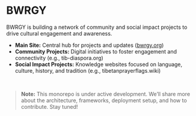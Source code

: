 # BWRGY

BWRGY is building a network of community and social impact projects to drive cultural engagement and awareness.

- **Main Site:** Central hub for projects and updates ([bwrgy.org](https://bwrgy.org))
- **Community Projects:** Digital initiatives to foster engagement and connectivity (e.g., tib-diaspora.org)
- **Social Impact Projects:** Knowledge websites focused on language, culture, history, and tradition (e.g., tibetanprayerflags.wiki)

<br>

> **Note:** This monorepo is under active development. We’ll share more about the architecture, frameworks, deployment setup, and how to contribute. Stay tuned!
